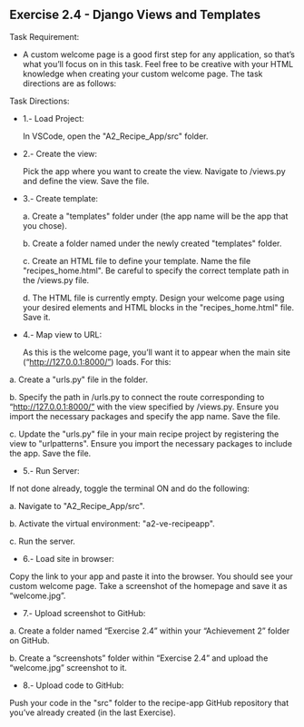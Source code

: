 ## Exercise 2.4 - Django Views and Templates

Task Requirement: 
  - A custom welcome page is a good first step for any application, so that’s what you’ll focus on in this task. Feel free to be creative with your HTML knowledge when creating your custom welcome page. The task directions are as follows:

Task Directions: 

  - 1.- Load Project: 
  
    In VSCode, open the "A2_Recipe_App/src" folder.

  - 2.- Create the view: 
  
    Pick the app where you want to create the view. Navigate to <app>/views.py and define the view. Save the file.

  - 3.- Create template:  

    a. Create a "templates" folder under <app> (the app name will be the app that you chose).

    b. Create a folder named <app> under the newly created "templates" folder.

    c. Create an HTML file to define your template. Name the file "recipes_home.html". Be careful to specify the correct template path in the <app>/views.py file.

    d. The HTML file is currently empty. Design your welcome page using your desired elements and HTML blocks in the "recipes_home.html" file. Save it.

  - 4.- Map view to URL:

    As this is the welcome page, you’ll want it to appear when the main site (“http://127.0.0.1:8000/”) loads. For this:

  a. Create a "urls.py" file in the <app> folder.

  b. Specify the path in <app>/urls.py to connect the route corresponding to “http://127.0.0.1:8000/” with the view specified by <app>/views.py. Ensure you import the necessary packages and specify the app name. Save the file.

  c. Update the "urls.py" file in your main recipe project by registering the view to "urlpatterns". Ensure you import the necessary packages to include the app. Save the file.

  - 5.- Run Server:

  If not done already, toggle the terminal ON and do the following:

  a. Navigate to "A2_Recipe_App/src".

  b. Activate the virtual environment: "a2-ve-recipeapp".

  c. Run the server.

  - 6.- Load site in browser:

  Copy the link to your app and paste it into the browser. You should see your custom welcome page. Take a screenshot of the homepage and save it as “welcome.jpg”.

  - 7.- Upload screenshot to GitHub:

  a. Create a folder named “Exercise 2.4” within your “Achievement 2” folder on GitHub.

  b. Create a “screenshots” folder within “Exercise 2.4” and upload the “welcome.jpg” screenshot to it.

  - 8.- Upload code to GitHub:

  Push your code in the "src" folder to the recipe-app GitHub repository that you’ve already created (in the last Exercise).
